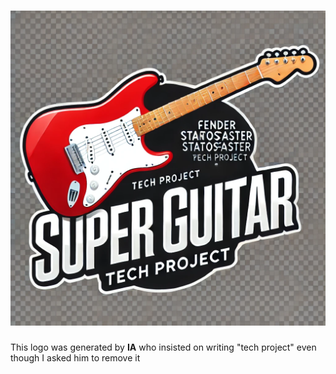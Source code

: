 # ![Logo](docs/imgs/logo.png)

This logo was generated by **IA** who insisted on writing "tech project" even though I asked him to remove it

